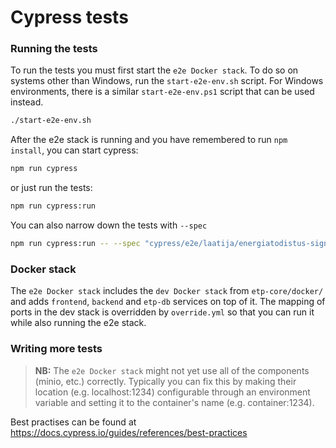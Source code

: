 # Cypress tests

### Running the tests

To run the tests you must first start the `e2e Docker stack`. To do so on systems
other than Windows, run the `start-e2e-env.sh` script. For Windows environments,
there is a similar `start-e2e-env.ps1` script that can be used instead.
```bash
./start-e2e-env.sh
```

After the e2e stack is running and you have remembered to run `npm install`, you can start cypress:

```bash
npm run cypress
```

or just run the tests:

```bash
npm run cypress:run
```

You can also narrow down the tests with `--spec`
```bash
npm run cypress:run -- --spec "cypress/e2e/laatija/energiatodistus-signing.cy.js","cypress/e2e/laatija/tiedot-tarkastamatta.cy.js"
```

### Docker stack

The `e2e Docker stack` includes the `dev Docker stack` from `etp-core/docker/` and adds
`frontend`, `backend` and `etp-db` services on top of it. The mapping of ports in the dev stack is
overridden by `override.yml` so that you can run it while also running the e2e stack.

### Writing more tests

> **NB:** The `e2e Docker stack` might not yet use all of the components (minio, etc.)
> correctly. Typically you can fix this by making their location (e.g. localhost:1234) configurable
> through an environment variable and setting it to the container's name (e.g. container:1234).

Best practises can be found at https://docs.cypress.io/guides/references/best-practices
